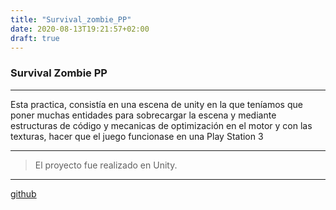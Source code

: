 ```yaml
---
title: "Survival_zombie_PP"
date: 2020-08-13T19:21:57+02:00
draft: true
---
```


### Survival Zombie PP

------------


Esta practica, consistía en una escena de unity en la que teníamos que poner muchas entidades para sobrecargar la escena
y mediante estructuras de código y mecanicas de optimización en el motor y con las texturas, hacer que el juego funcionase
en una Play Station 3

------------


>El proyecto fue realizado en Unity.

------------


[github](https://github.com/JorgeBarcena3/SurvivalZombiePP "github")
